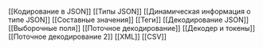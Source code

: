 
[[Кодирование в JSON]]
[[Типы JSON]]
[[Динамическая информация о типе JSON]]
[[Составные значения]]
[[Теги]]
[[Декодирование JSON]]
[[Выборочные поля]]
[[Поточное декодирование]]
[[Декодер и токены]]
[[Поточное декодирование 2]]
[[XML]]
[[CSV]]